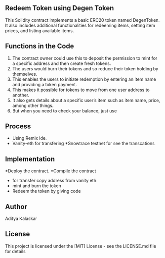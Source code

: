 ## Redeem Token using Degen Token  ##
This Solidity contract implements a basic ERC20 token named DegenToken. It also includes additional functionalities for redeeming items, setting item prices, and listing available items.

## Functions in the Code ##
1. The contract owner could use this to deposit the permission to mint for a specific address and then create fresh tokens.
2. The users would burn their tokens and so reduce their token holding by themselves.
3. This enables the users to initiate redemption by entering an item name and providing a token payment.
4. This makes it possible for tokens to move from one user address to another.
5. It also gets details about a specific user’s item such as item name, price, among other things.
6. But when you need to check your balance, just use

## Process 
* Using Remix Ide.
* Vanity-eth for transfering 
*Snowtrace testnet for see the transcations 


## Implementation ##
*Deploy the contract.
*Compile the contract 
* for transfer copy address from vanity eth
* mint and burn the token
* Redeem the token by giving code 

## Author ##
Aditya Kalaskar 

## License ##
This project is licensed under the [MIT] License - see the LICENSE.md file for details
